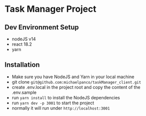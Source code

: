 # Task Manager Project

## Dev Environment Setup

-   nodeJS v14
-   react 18.2
-   yarn

## Installation

-   Make sure you have NodeJS and Yarn in your local machine
-   git clone `git@github.com:michaelpanco/taskManager_client.git`
-   create .env.local in the project root and copy the content of the .env.sample
-   run `yarn install` to install the NodeJS dependencies
-   run `yarn dev -p 3001` to start the project
-   normally it will run under `http://localhost:3001`
